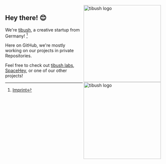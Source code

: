 <img src="https://user-images.githubusercontent.com/18481195/164897893-69798451-8dab-4672-b607-dd37550149e5.svg#gh-light-mode-only" alt="tibush logo" align="right" width="250">
<img src="https://user-images.githubusercontent.com/18481195/164906531-31d2bac3-115b-4e25-8b73-e07686a44241.svg#gh-dark-mode-only" alt="tibush logo" align="right" width="250">

## Hey there! 😊

We're [tibush](https://tibush.com/), a creative startup from Germany! [^1]

Here on GitHub, we're mostly working on our projects in private Repositories.

Feel free to check out [tibush labs](https://tibush.com/labs), [SpaceHey](https://spacehey.com/), or one of our other projects!

[^1]:
    [Imprint](https://tibush.com/imprint)

